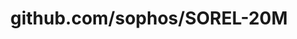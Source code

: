 ---
layout: post
title: github.com/sophos/SOREL-20M
categories: link
tags: [انگلیسی, گیت‌هاب, برنامه‌نویسی]
---
